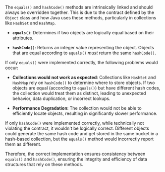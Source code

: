 The `equals()` and `hashCode()` methods are intrinsically linked and should always be overridden together. This is due to the contract defined by the `Object` class and how Java uses these methods, particularly in collections like `HashSet` and `HashMap`.

*   **`equals()`**: Determines if two objects are logically equal based on their attributes.

*   **`hashCode()`**: Returns an integer value representing the object.  Objects that are equal according to `equals()` *must* return the same `hashCode()`.

If only `equals()` were implemented correctly, the following problems would occur:

*   **Collections would not work as expected**: Collections like `HashSet` and `HashMap` rely on `hashCode()` to determine where to store objects. If two objects are equal (according to `equals()`) but have different hash codes, the collection would treat them as distinct, leading to unexpected behavior, data duplication, or incorrect lookups.

*   **Performance Degradation**: The collection would not be able to efficiently locate objects, resulting in significantly slower performance.

If only `hashCode()` were implemented correctly, while technically not violating the contract, it wouldn't be logically correct. Different objects could generate the same hash code and get stored in the same bucket in a hash-based collection, but the `equals()` method would incorrectly report them as different.

Therefore, the correct implementation ensures consistency between `equals()` and `hashCode()`, ensuring the integrity and efficiency of data structures that rely on these methods.